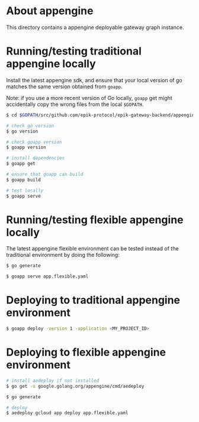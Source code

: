 # About appengine

This directory contains a appengine deployable gateway graph instance.

# Running/testing traditional appengine locally

Install the latest appengine sdk, and ensure that your local version of go
matches the same version obtained from `goapp`.

Note: if you use a more recent version of Go locally, `goapp` get might
accidentally copy the wrong files from the local `$GOPATH`.

```sh
$ cd $GOPATH/src/github.com/epik-protocol/epik-gateway-backend/appengine

# check go version
$ go version

# check goapp version
$ goapp version

# install dependencies
$ goapp get

# ensure that goapp can build
$ goapp build

# test locally
$ goapp serve
```

# Running/testing flexible appengine locally

The latest appengine flexible environment can be tested instead of the
traditional environment by doing the following:

```sh
$ go generate

$ goapp serve app.flexible.yaml
```

# Deploying to traditional appengine environment

```sh
$ goapp deploy -version 1 -application <MY_PROJECT_ID>
```

# Deploying to flexible appengine environment

```sh
# install aedeploy if not installed
$ go get -u google.golang.org/appengine/cmd/aedeploy

$ go generate

# deploy
$ aedeploy gcloud app deploy app.flexible.yaml
```
